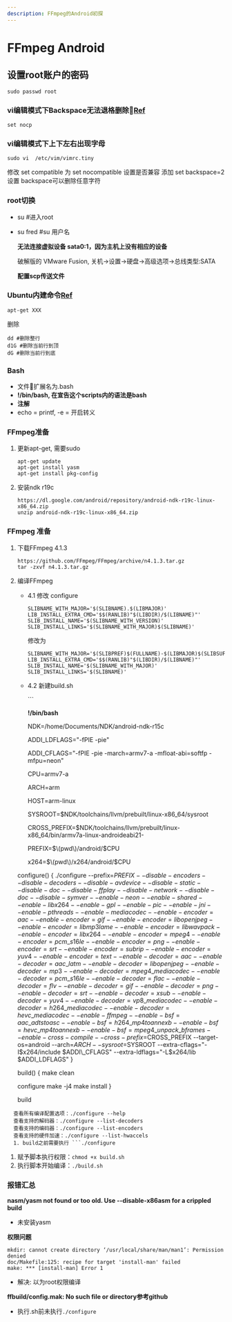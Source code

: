 ```yaml
---
description: FFmpeg的Android初探
---
```


# FFmpeg Android

## 设置root账户的密码

```text
sudo passwd root
```

### vi编辑模式下Backspace无法退格删除[Ref](https://blog.csdn.net/u011304490/article/details/81367490)

```text
set nocp
```

### vi编辑模式下上下左右出现字母

```text
sudo vi  /etc/vim/vimrc.tiny
```

修改 set compatible 为 set nocompatible 设置是否兼容 添加 set backspace=2 设置 backspace可以删除任意字符

### root切换

* su \#进入root
* su fred  \#su 用户名

  **无法连接虚拟设备 sata0:1，因为主机上没有相应的设备**

  破解版的 VMware Fusion, 关机-&gt;设置-&gt;硬盘-&gt;高级选项-&gt;总线类型:SATA

  **配置scp传送文件**

### Ubuntu内建命令[Ref](https://blog.csdn.net/chenyoper/article/details/78260007)

```text
apt-get XXX
```

删除

```text
dd #删除整行
d1G #删除当前行到顶
dG #删除当前行到底
```

### Bash

* 文件扩展名为.bash
* **!/bin/bash, 在宣告这个scripts内的语法是bash**
* **注解**
* echo = printf, -e = 开启转义

### FFmpeg准备

1. 更新apt-get, 需要sudo

   ```text
   apt-get update
   apt-get install yasm
   apt-get install pkg-config
   ```

2. 安装ndk r19c

   ```text
   https://dl.google.com/android/repository/android-ndk-r19c-linux-x86_64.zip
   unzip android-ndk-r19c-linux-x86_64.zip
   ```

### FFmpeg 准备

1. 下载FFmpeg 4.1.3

   ```text
   https://github.com/FFmpeg/FFmpeg/archive/n4.1.3.tar.gz
   tar -zxvf n4.1.3.tar.gz
   ```

2. 编译FFmpeg

   * 4.1 修改 configure

     ```text
     SLIBNAME_WITH_MAJOR='$(SLIBNAME).$(LIBMAJOR)'  
     LIB_INSTALL_EXTRA_CMD='$$(RANLIB)"$(LIBDIR)/$(LIBNAME)"'  
     SLIB_INSTALL_NAME='$(SLIBNAME_WITH_VERSION)'  
     SLIB_INSTALL_LINKS='$(SLIBNAME_WITH_MAJOR)$(SLIBNAME)'
     ```

     修改为

     ```text
     SLIBNAME_WITH_MAJOR='$(SLIBPREF)$(FULLNAME)-$(LIBMAJOR)$(SLIBSUF)'  
     LIB_INSTALL_EXTRA_CMD='$$(RANLIB)"$(LIBDIR)/$(LIBNAME)"'  
     SLIB_INSTALL_NAME='$(SLIBNAME_WITH_MAJOR)'  
     SLIB_INSTALL_LINKS='$(SLIBNAME)'
     ```

   * 4.2 新建build.sh

     \`\`\`

     **!/bin/bash**

     NDK=/home/Documents/NDK/android-ndk-r15c

     ADDI\_LDFLAGS="-fPIE -pie"

     ADDI\_CFLAGS="-fPIE -pie -march=armv7-a -mfloat-abi=softfp -mfpu=neon"

     CPU=armv7-a

     ARCH=arm

     HOST=arm-linux

     SYSROOT=$NDK/toolchains/llvm/prebuilt/linux-x86\_64/sysroot

     CROSS\_PREFIX=$NDK/toolchains/llvm/prebuilt/linux-x86\_64/bin/armv7a-linux-androideabi21-

     PREFIX=$\(pwd\)/android/$CPU

     x264=$\(pwd\)/x264/android/$CPU

   configure\(\) { ./configure  --prefix=$PREFIX  --disable-encoders  --disable-decoders  --disable-avdevice  --disable-static  --disable-doc  --disable-ffplay  --disable-network  --disable-doc  --disable-symver  --enable-neon  --enable-shared  --enable-libx264  --enable-gpl  --enable-pic  --enable-jni  --enable-pthreads  --enable-mediacodec  --enable-encoder=aac  --enable-encoder=gif  --enable-encoder=libopenjpeg  --enable-encoder=libmp3lame  --enable-encoder=libwavpack  --enable-encoder=libx264  --enable-encoder=mpeg4  --enable-encoder=pcm\_s16le  --enable-encoder=png  --enable-encoder=srt  --enable-encoder=subrip  --enable-encoder=yuv4  --enable-encoder=text  --enable-decoder=aac  --enable-decoder=aac\_latm  --enable-decoder=libopenjpeg  --enable-decoder=mp3  --enable-decoder=mpeg4\_mediacodec  --enable-decoder=pcm\_s16le  --enable-decoder=flac  --enable-decoder=flv  --enable-decoder=gif  --enable-decoder=png  --enable-decoder=srt  --enable-decoder=xsub  --enable-decoder=yuv4  --enable-decoder=vp8\_mediacodec  --enable-decoder=h264\_mediacodec  --enable-decoder=hevc\_mediacodec  --enable-ffmpeg  --enable-bsf=aac\_adtstoasc  --enable-bsf=h264\_mp4toannexb  --enable-bsf=hevc\_mp4toannexb  --enable-bsf=mpeg4\_unpack\_bframes  --enable-cross-compile  --cross-prefix=$CROSS\_PREFIX  --target-os=android  --arch=$ARCH  --sysroot=$SYSROOT  --extra-cflags="-I$x264/include $ADDI\_CFLAGS"  --extra-ldflags="-L$x264/lib $ADDI\_LDFLAGS" }

   build\(\) { make clean

   configure make -j4 make install }

   build

```text
  查看所有编译配置选项：./configure --help
  查看支持的解码器：./configure --list-decoders
  查看支持的编码器：./configure --list-encoders
  查看支持的硬件加速：./configure --list-hwaccels
  1. build之前需要执行 ```./configure
```

1. 赋予脚本执行权限：`chmod +x build.sh`
2. 执行脚本开始编译：`./build.sh`

### 报错汇总

**nasm/yasm not found or too old. Use --disable-x86asm for a crippled build**

* 未安装yasm

**权限问题**

```text
mkdir: cannot create directory ‘/usr/local/share/man/man1’: Permission denied
doc/Makefile:125: recipe for target 'install-man' failed
make: *** [install-man] Error 1
```

* 解决: 以为root权限编译

**ffbuild/config.mak: No such file or directory参考github**

* 执行.sh前未执行`./configure`

